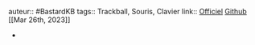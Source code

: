 auteur:: #BastardKB 
tags:: Trackball, Souris, Clavier 
link:: [Officiel](https://bastardkb.com/skeletyl/) [Github](https://github.com/bastardkb/skeletyl)
[[Mar 26th, 2023]]

-